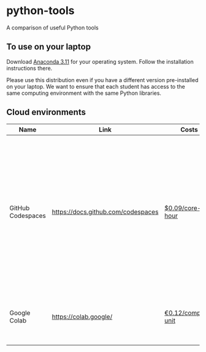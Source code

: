 # python-tools
A comparison of useful Python tools

## To use on your laptop
Download [Anaconda 3.11](https://www.anaconda.com/download) for your operating system. Follow the installation instructions there.

Please use this distribution even if you have a different version pre-installed on your laptop. We want to ensure that each student has access to the same computing environment with the same Python libraries.

## Cloud environments

| Name | Link | Costs | Notes |
|---|---|---|---|
| GitHub Codespaces | https://docs.github.com/codespaces | [$0.09/core-hour](https://docs.github.com/en/billing/managing-billing-for-github-codespaces/about-billing-for-github-codespaces#pricing-for-paid-usage) | Jupyter is available by selecting "Open in JupyterLab" or adding `?editor=jupyter` to the end of the URL. See [blog post](https://github.blog/changelog/2022-11-09-using-codespaces-with-jupyterlab-public-beta/). Costs can be [centralized by organization](https://docs.github.com/en/codespaces/managing-codespaces-for-your-organization/choosing-who-owns-and-pays-for-codespaces-in-your-organization). Hosted in Docker containers, does not seem to have GPUs. Directly linked to a repo. |
| Google Colab | https://colab.google/ | [€0.12/compute-unit](https://colab.research.google.com/signup/pricing) | Starts immediately with Jupyter Notebook. Has variable explorer. Has GPU. |  
